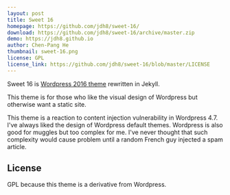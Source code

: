```yaml
---
layout: post
title: Sweet 16
homepage: https://github.com/jdh8/sweet-16/
download: https://github.com/jdh8/sweet-16/archive/master.zip
demo: https://jdh8.github.io
author: Chen-Pang He
thumbnail: sweet-16.png
license: GPL
license_link: https://github.com/jdh8/sweet-16/blob/master/LICENSE
---
```


Sweet 16 is [Wordpress 2016 theme][2016] rewritten in Jekyll.

This theme is for those who like the visual design of Wordpress but otherwise
want a static site.

This theme is a reaction to content injection vulnerability in Wordpress 4.7.
I've always liked the design of Wordpress default themes.  Wordpress is also
good for muggles but too complex for me.  I've never thought that such
complexity would cause problem until a random French guy injected a spam
article.

License
-------
GPL because this theme is a derivative from Wordpress.

[2016]: https://wordpress.org/themes/twentysixteen/
